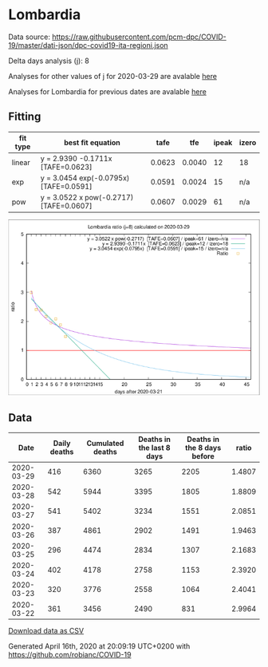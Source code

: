 # Lombardia

Data source: https://raw.githubusercontent.com/pcm-dpc/COVID-19/master/dati-json/dpc-covid19-ita-regioni.json

Delta days analysis (j): 8

Analyses for other values of j for 2020-03-29 are avalable [here](../2020-03-29/README.md)

Analyses for Lombardia for previous dates are avalable [here](../README.md)

## Fitting 
|fit type|best fit equation|tafe|tfe|ipeak|izero|
|-------|-----|--------|------|---|---|
|linear|y = 2.9390 -0.1711x  [TAFE=0.0623]|0.0623|0.0040|12|18|
|exp|y = 3.0454 exp(-0.0795x)  [TAFE=0.0591]|0.0591|0.0024|15|n/a|
|pow|y = 3.0522 x pow(-0.2717)  [TAFE=0.0607]|0.0607|0.0029|61|n/a|

![Plot](COVID-19_lombardia_j8_2020-03-29.png)

## Data
|Date|Daily deaths|Cumulated deaths|Deaths in the last 8 days|Deaths in the 8 days before|ratio|
|----|----------|-----------|-------|--------------------|-----|
|2020-03-29|416|6360|3265|2205|1.4807|
|2020-03-28|542|5944|3395|1805|1.8809|
|2020-03-27|541|5402|3234|1551|2.0851|
|2020-03-26|387|4861|2902|1491|1.9463|
|2020-03-25|296|4474|2834|1307|2.1683|
|2020-03-24|402|4178|2758|1153|2.3920|
|2020-03-23|320|3776|2558|1064|2.4041|
|2020-03-22|361|3456|2490|831|2.9964|

[Download data as CSV](COVID-19_lombardia_j8_2020-03-29.csv)

Generated April 16th, 2020 at 20:09:19 UTC+0200 with https://github.com/robianc/COVID-19
